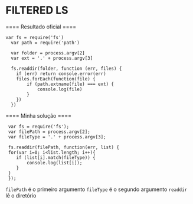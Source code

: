  FILTERED LS
 ==============================
 ==== Resultado oficial ====

 ```
 var fs = require('fs')  
   var path = require('path')  

   var folder = process.argv[2]  
   var ext = '.' + process.argv[3]  

   fs.readdir(folder, function (err, files) {  
     if (err) return console.error(err)  
     files.forEach(function(file) {  
         if (path.extname(file) === ext) {  
             console.log(file)  
         }  
     })  
   })

 ```

 ==== Minha solução ====

 ```
  var fs = require('fs');
  var filePath = process.argv[2];
  var fileType = '.' + process.argv[3];

  fs.readdir(filePath, function(err, list) {
  for(var i=0; i<list.length; i++){
     if (list[i].match(fileType)) {
         console.log(list[i]);
     }
  }
  });

 ```
``filePath`` é o primeiro argumento
``fileType`` é o segundo argumento
``readdir`` lê o diretório

